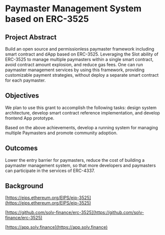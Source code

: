 # Paymaster Management System based on ERC-3525

## ****Project Abstract****

Build an open source and permissionless paymaster framework including smart contract and dApp based on ERC-3525. Leveraging the Slot ability of ERC-3525 to manage multiple paymasters within a single smart contract, avoid contract amount explosion, and reduce gas fees.  One can run paymaster management services by using this framework, providing customizable payment strategies, without deploy a separate smart contract for each paymaster.

## ****Objectives****

We plan to use this grant to accomplish the following tasks: design system architecture, develop smart contract reference implementation, and develop frontend App prototype.

Based on the above achievements, develop a running system for managing multiple Paymasters and promote community adoption.

## ****Outcomes****

Lower the entry barrier for paymasters, reduce the cost of building a paymaster management system, so that more developers and paymasters can participate in the services of ERC-4337.

## ****Background****

[https://eips.ethereum.org/EIPS/eip-3525](https://eips.ethereum.org/EIPS/eip-3525)

[https://github.com/solv-finance/erc-3525](https://github.com/solv-finance/erc-3525)

[https://app.solv.finance](https://app.solv.finance) 